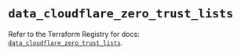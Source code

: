 # `data_cloudflare_zero_trust_lists`

Refer to the Terraform Registry for docs: [`data_cloudflare_zero_trust_lists`](https://registry.terraform.io/providers/cloudflare/cloudflare/5.11.0/docs/data-sources/zero_trust_lists).

